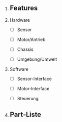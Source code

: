 1. Features
	-


2. Hardware
	- [ ] Sensor
	- [ ] Motor/Antrieb
	- [ ] Chassis
	- [ ] Umgebung/Umwelt


3. Software
	- [ ] Sensor-Interface
	- [ ] Motor-Interface
	- [ ] Steuerung


4. Part-Liste
	-


